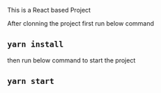 This is a React based Project

  After clonning the project first run below command

## `yarn install`

  then run below command to start the project

## `yarn start`


